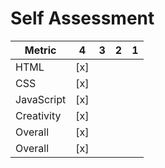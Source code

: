 # Self Assessment


|  Metric      | 4         | 3        | 2       | 1        |
| ------------- | ---------------- | --------------- | -------------- | --------------- |
| HTML  |  [x]   |     |    |     |
| CSS  |   [x]   |     |    |     |
| JavaScript  |   [x]   |     |    |     |
| Creativity  |  [x]   |     |    |     |
| Overall  |   [x]   |     |    |     |
| Overall  |   [x]   |     |    |     |
